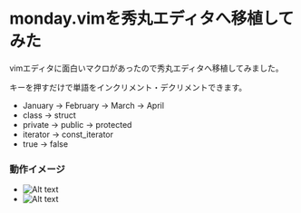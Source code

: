 ﻿monday.vimを秀丸エディタへ移植してみた
========

vimエディタに面白いマクロがあったので秀丸エディタへ移植してみました。

キーを押すだけで単語をインクリメント・デクリメントできます。
- January → February → March → April
- class → struct
- private → public → protected
- iterator → const_iterator
- true → false

### 動作イメージ ###
- ![Alt text](http://cdn-ak.f.st-hatena.com/images/fotolife/o/ohtorii/20110708/20110708160519.gif)
- ![Alt text](http://cdn-ak.f.st-hatena.com/images/fotolife/o/ohtorii/20110708/20110708160544.gif)
